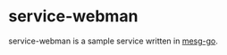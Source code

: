# service-webman
service-webman is a sample service written in [mesg-go](https://github.com/ilgooz/mesg-go).